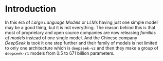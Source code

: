 # Introduction

In this era of _Large Language Models_ or _LLMs_ having just one simple model may be a good thing, but it is not everything. The reason behind this is that most of proprietary and open source companies are now releasing _families of models_ instead of one single model. And the Chinese company _DeepSeek_ is took it one step further and their family of models is not limited to only one architecture which is `deepseek-v2` and then they make a group of `deepseek-r1` models from 0.5 to 671 billion parameters.
